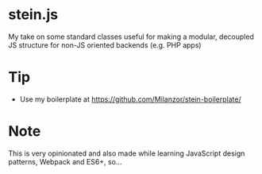 # stein.js
My take on some standard classes useful for making a modular, decoupled JS structure for non-JS oriented backends (e.g. PHP apps)

# Tip

- Use my boilerplate at https://github.com/Milanzor/stein-boilerplate/

# Note
This is very opinionated and also made while learning JavaScript design patterns, Webpack and ES6+, so...
